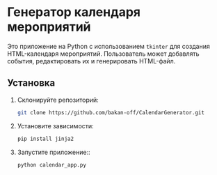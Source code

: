# Генератор календаря мероприятий

Это приложение на Python с использованием `tkinter` для создания HTML-календаря мероприятий. Пользователь может добавлять события, редактировать их и генерировать HTML-файл.

## Установка

1. Склонируйте репозиторий:
   ```bash
   git clone https://github.com/bakan-off/CalendarGenerator.git
2. Установите зависимости:
   ```bash
   pip install jinja2
3. Запустите приложение::
   ```bash
   python calendar_app.py